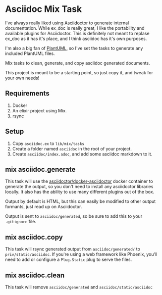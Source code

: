 # Asciidoc Mix Task
I've always really liked using [Asciidoctor](https://asciidoctor.org/) to generate internal documentation.  While ex_doc is really great, 
I like the portability and available plugins for Asciidoctor.  This is definitely not meant to replase ex_doc as
it has it's place, and I think asciidoc has it's own purposes.

I'm also a big fan of [PlantUML](https://plantuml.com/), so I've set the tasks to generate any included PlantUML files.

Mix tasks to clean, generate, and copy asciidoc generated documents.

This project is meant to be a starting point, so just copy it, and tweak for your own needs!

## Requirements
1. Docker
2. An elixir project using Mix.
3. rsync

## Setup
1. Copy `asciidoc.ex` to `lib/mix/tasks`
1. Create a folder named `asciidoc` in the root of your project.
1. Create `asciidoc/index.adoc`, and add some asciidoc markdown to it.   

## mix asciidoc.generate
This task will use the [asciidoctor/docker-asciidoctor](https://github.com/asciidoctor/docker-asciidoctor/blob/main/README.adoc) docker container 
to generate the output, so you don't need to install any asciidoctor libraries locally.  It also has the ability to use many different plugins out
of the box.

Output by default is HTML, but this can easily be modified to other output formants, just read up on Asciidoctor.

Output is sent to `asciidoc/generated`, so be sure to add this to your `.gitignore` file.

## mix asciidoc.copy
This task will rsync generated output from `asciidoc/generated/` to `priv/static/asciidoc`.
If you're using a web framework like Phoenix, you'll need to add or configure a `Plug.Static` plug to serve the files.

## mix asciidoc.clean
This task will remove `asciidoc/generated` and `asciidoc/static/asciidoc`
